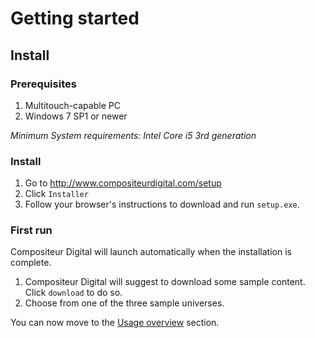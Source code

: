 # Getting started

## Install

### Prerequisites

1. Multitouch-capable PC
2. Windows 7 SP1 or newer

_Minimum System requirements: Intel Core i5 3rd generation_

### Install

1. Go to <http://www.compositeurdigital.com/setup>
2. Click `Installer`
3. Follow your browser's instructions to download and run `setup.exe`.

### First run

Compositeur Digital will launch automatically when the installation is complete.

1. Compositeur Digital will suggest to download some sample content. Click `download` to do so.
2. Choose from one of the three sample universes.

You can now move to the [Usage overview](use.md) section.
